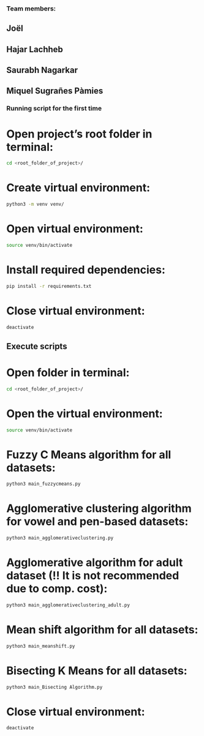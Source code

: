 ### Team members:

## Joël
## Hajar Lachheb
## Saurabh Nagarkar
## Miquel Sugrañes Pàmies

### Running script for the first time

# Open project’s root folder in terminal:
 ```bash
cd <root_folder_of_project>/ 
```

# Create virtual environment: 
 ```bash
python3 -m venv venv/ 
```

# Open virtual environment:
 ```bash
source venv/bin/activate 
```

# Install required dependencies: 
```bash
pip install -r requirements.txt 
```

# Close virtual environment: 
```bash
deactivate
```

## Execute scripts
# Open folder in terminal: 
```bash
cd <root_folder_of_project>/
 ```

# Open the virtual environment:
```bash
source venv/bin/activate
```

# Fuzzy C Means algorithm for all datasets:
```bash
python3 main_fuzzycmeans.py
 ```

# Agglomerative clustering algorithm for vowel and pen-based datasets:
```bash
python3 main_agglomerativeclustering.py
 ```

# Agglomerative algorithm for adult dataset (!! It is not recommended due to comp. cost):
```bash
python3 main_agglomerativeclustering_adult.py
 ```

# Mean shift algorithm for all datasets:
```bash
python3 main_meanshift.py
 ```

# Bisecting K Means for all datasets: 
```bash
python3 main_Bisecting Algorithm.py
 ```

# Close virtual environment:
 ```bash
deactivate
```
